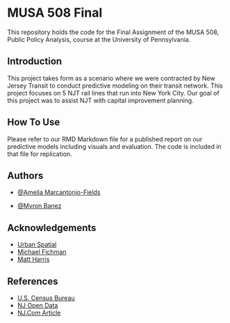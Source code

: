 
# MUSA 508 Final

This repository holds the code for the Final Assignment of the MUSA 508, Public Policy Analysis, course at the University of Pennsylvania.
## Introduction
This project takes form as a scenario where we were contracted by New Jersey Transit to conduct predictive modeling on their transit network. This project focuses on 5 NJT rail lines that run into New York City. Our goal of this project was to assist NJT with capital improvement planning. 
## How To Use
Please refer to our RMD Markdown file for a published report on our predictive models including visuals and evaluation. The code is included in that file for replication.
## Authors

- [@Amelia Marcantonio-Fields](https://github.com/ameliamf)

- [@Myron Banez](https://github.com/myronbanez)


## Acknowledgements

 - [Urban Spatial](https://urbanspatial.github.io/ProjectsPage/)
 - [Michael Fichman](https://github.com/mafichman)
 - [Matt Harris](https://github.com/mrecos)


## References

 - [U.S. Census Bureau](https://www.census.gov/data/developers/data-sets.html)
 - [NJ Open Data](https://njogis-newjersey.opendata.arcgis.com/search?groupIds=60a4f9a1342f4f7a94ac986e8dd14892)
 - [NJ.Com Article](https://www.nj.com/news/2021/01/nj-transit-trains-ranked-the-worst-in-the-nation-again.html)

